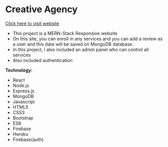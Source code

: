 # Creative Agency

[Click here to visit website](https://creative-agency-c404a.web.app/)

 - This project is a MERN-Stack Responsive website  
- On this site, you can enroll in any services and you can add a review as a user and this data will be saved on MongoDB database.  
- In this project, I also included an admin panel who can control all  
services
- Also included authentication

**Technology:**

 - React
 - Node.js
 - Express.js
 - MongoDB
 - Javascript
 - HTML5
 - CSS3
 - Bootstrap
 - ES6
 - Firebase
 - Heroku
 - Firebase(auth)
